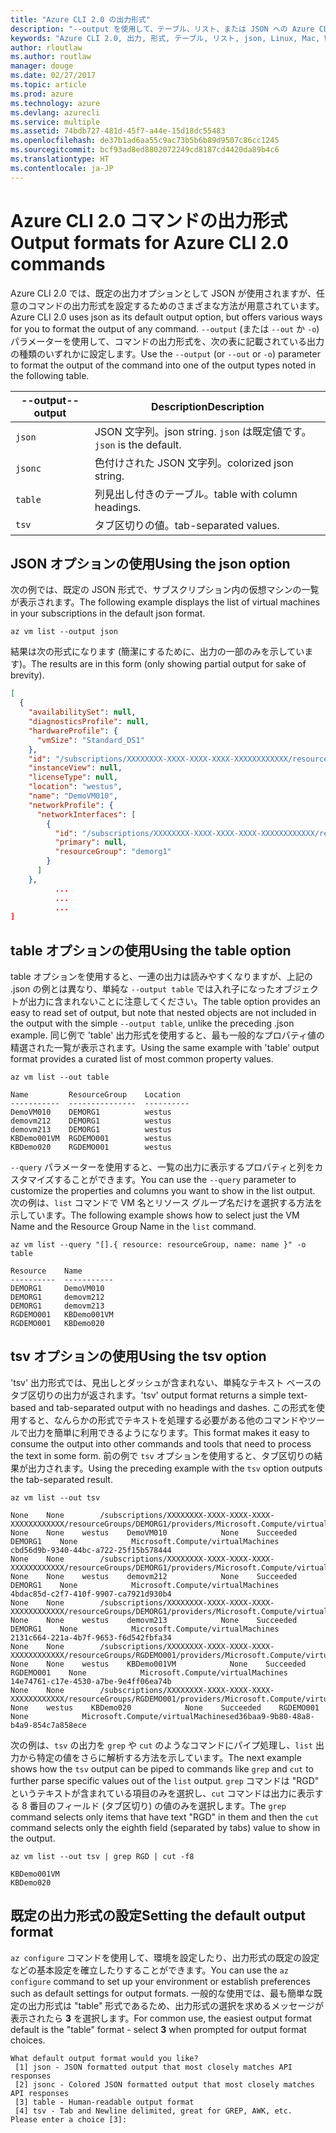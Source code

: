 ```yaml
---
title: "Azure CLI 2.0 の出力形式"
description: "--output を使用して、テーブル、リスト、または JSON への Azure CLI 2.0 の出力形式を設定します。"
keywords: "Azure CLI 2.0, 出力, 形式, テーブル, リスト, json, Linux, Mac, Windows, OS X"
author: rloutlaw
ms.author: routlaw
manager: douge
ms.date: 02/27/2017
ms.topic: article
ms.prod: azure
ms.technology: azure
ms.devlang: azurecli
ms.service: multiple
ms.assetid: 74bdb727-481d-45f7-a44e-15d18dc55483
ms.openlocfilehash: de37b1ad6aa55c9ac73b5b6b89d9507c86cc1245
ms.sourcegitcommit: bcf93ad8ed8802072249cd8187cd4420da89b4c6
ms.translationtype: HT
ms.contentlocale: ja-JP
---
```

# <a name="output-formats-for-azure-cli-20-commands"></a><span data-ttu-id="2c069-104">Azure CLI 2.0 コマンドの出力形式</span><span class="sxs-lookup"><span data-stu-id="2c069-104">Output formats for Azure CLI 2.0 commands</span></span>

<span data-ttu-id="2c069-105">Azure CLI 2.0 では、既定の出力オプションとして JSON が使用されますが、任意のコマンドの出力形式を設定するためのさまざまな方法が用意されています。</span><span class="sxs-lookup"><span data-stu-id="2c069-105">Azure CLI 2.0 uses json as its default output option, but offers various ways for you to format the output of any command.</span></span>  <span data-ttu-id="2c069-106">`--output` (または `--out` か `-o`) パラメーターを使用して、コマンドの出力形式を、次の表に記載されている出力の種類のいずれかに設定します。</span><span class="sxs-lookup"><span data-stu-id="2c069-106">Use the `--output` (or `--out` or `-o`) parameter to format the output of the command into one of the output types noted in the following table.</span></span> 

<span data-ttu-id="2c069-107">--output</span><span class="sxs-lookup"><span data-stu-id="2c069-107">--output</span></span> | <span data-ttu-id="2c069-108">Description</span><span class="sxs-lookup"><span data-stu-id="2c069-108">Description</span></span>
---------|-------------------------------
`json`   | <span data-ttu-id="2c069-109">JSON 文字列。</span><span class="sxs-lookup"><span data-stu-id="2c069-109">json string.</span></span> <span data-ttu-id="2c069-110">`json` は既定値です。</span><span class="sxs-lookup"><span data-stu-id="2c069-110">`json` is the default.</span></span>
`jsonc`  | <span data-ttu-id="2c069-111">色付けされた JSON 文字列。</span><span class="sxs-lookup"><span data-stu-id="2c069-111">colorized json string.</span></span>
`table`  | <span data-ttu-id="2c069-112">列見出し付きのテーブル。</span><span class="sxs-lookup"><span data-stu-id="2c069-112">table with column headings.</span></span>
`tsv`    | <span data-ttu-id="2c069-113">タブ区切りの値。</span><span class="sxs-lookup"><span data-stu-id="2c069-113">tab-separated values.</span></span>

## <a name="using-the-json-option"></a><span data-ttu-id="2c069-114">JSON オプションの使用</span><span class="sxs-lookup"><span data-stu-id="2c069-114">Using the json option</span></span>

<span data-ttu-id="2c069-115">次の例では、既定の JSON 形式で、サブスクリプション内の仮想マシンの一覧が表示されます。</span><span class="sxs-lookup"><span data-stu-id="2c069-115">The following example displays the list of virtual machines in your subscriptions in the default json format.</span></span>

```azurecli
az vm list --output json
```

<span data-ttu-id="2c069-116">結果は次の形式になります (簡潔にするために、出力の一部のみを示しています)。</span><span class="sxs-lookup"><span data-stu-id="2c069-116">The results are in this form (only showing partial output for sake of brevity).</span></span>

```json
[
  {
    "availabilitySet": null,
    "diagnosticsProfile": null,
    "hardwareProfile": {
      "vmSize": "Standard_DS1"
    },
    "id": "/subscriptions/XXXXXXXX-XXXX-XXXX-XXXX-XXXXXXXXXXXX/resourceGroups/DEMORG1/providers/Microsoft.Compute/virtualMachines/DemoVM010",
    "instanceView": null,
    "licenseType": null,
    "location": "westus",
    "name": "DemoVM010",
    "networkProfile": {
      "networkInterfaces": [
        {
          "id": "/subscriptions/XXXXXXXX-XXXX-XXXX-XXXX-XXXXXXXXXXXX/resourceGroups/demorg1/providers/Microsoft.Network/networkInterfaces/DemoVM010VMNic",
          "primary": null,
          "resourceGroup": "demorg1"
        }
      ]
    },
          ...
          ...
          ...   
]
```
 
## <a name="using-the-table-option"></a><span data-ttu-id="2c069-117">table オプションの使用</span><span class="sxs-lookup"><span data-stu-id="2c069-117">Using the table option</span></span>

<span data-ttu-id="2c069-118">table オプションを使用すると、一連の出力は読みやすくなりますが、上記の .json の例とは異なり、単純な `--output table` では入れ子になったオブジェクトが出力に含まれないことに注意してください。</span><span class="sxs-lookup"><span data-stu-id="2c069-118">The table option provides an easy to read set of output, but note that nested objects are not included in the output with the simple `--output table`, unlike the preceding .json example.</span></span>  <span data-ttu-id="2c069-119">同じ例で 'table' 出力形式を使用すると、最も一般的なプロパティ値の精選された一覧が表示されます。</span><span class="sxs-lookup"><span data-stu-id="2c069-119">Using the same example with 'table' output format provides a curated list of most common property values.</span></span>

```azurecli
az vm list --out table
```

```
Name         ResourceGroup    Location
-----------  ---------------  ----------
DemoVM010    DEMORG1          westus
demovm212    DEMORG1          westus
demovm213    DEMORG1          westus
KBDemo001VM  RGDEMO001        westus
KBDemo020    RGDEMO001        westus
```

<span data-ttu-id="2c069-120">`--query` パラメーターを使用すると、一覧の出力に表示するプロパティと列をカスタマイズすることができます。</span><span class="sxs-lookup"><span data-stu-id="2c069-120">You can use the `--query` parameter to customize the properties and columns you want to show in the list output.</span></span> <span data-ttu-id="2c069-121">次の例は、`list` コマンドで VM 名とリソース グループ名だけを選択する方法を示しています。</span><span class="sxs-lookup"><span data-stu-id="2c069-121">The following example shows how to select just the VM Name and the Resource Group Name in the `list` command.</span></span>

```azurecli
az vm list --query "[].{ resource: resourceGroup, name: name }" -o table
```

```
Resource    Name
----------  -----------
DEMORG1     DemoVM010
DEMORG1     demovm212
DEMORG1     demovm213
RGDEMO001   KBDemo001VM
RGDEMO001   KBDemo020
```

## <a name="using-the-tsv-option"></a><span data-ttu-id="2c069-122">tsv オプションの使用</span><span class="sxs-lookup"><span data-stu-id="2c069-122">Using the tsv option</span></span>

<span data-ttu-id="2c069-123">'tsv' 出力形式では、見出しとダッシュが含まれない、単純なテキスト ベースのタブ区切りの出力が返されます。</span><span class="sxs-lookup"><span data-stu-id="2c069-123">'tsv' output format returns a simple text-based and tab-separated output with no headings and dashes.</span></span> <span data-ttu-id="2c069-124">この形式を使用すると、なんらかの形式でテキストを処理する必要がある他のコマンドやツールで出力を簡単に利用できるようになります。</span><span class="sxs-lookup"><span data-stu-id="2c069-124">This format makes it easy to consume the output into other commands and tools that need to process the text in some form.</span></span> <span data-ttu-id="2c069-125">前の例で `tsv` オプションを使用すると、タブ区切りの結果が出力されます。</span><span class="sxs-lookup"><span data-stu-id="2c069-125">Using the preceding example with the `tsv` option outputs the tab-separated result.</span></span>

```azurecli
az vm list --out tsv
```

```
None    None        /subscriptions/XXXXXXXX-XXXX-XXXX-XXXX-XXXXXXXXXXXX/resourceGroups/DEMORG1/providers/Microsoft.Compute/virtualMachines/DemoVM010    None    None    westus    DemoVM010            None    Succeeded    DEMORG1    None            Microsoft.Compute/virtualMachines    cbd56d9b-9340-44bc-a722-25f15b578444
None    None        /subscriptions/XXXXXXXX-XXXX-XXXX-XXXX-XXXXXXXXXXXX/resourceGroups/DEMORG1/providers/Microsoft.Compute/virtualMachines/demovm212    None    None    westus    demovm212            None    Succeeded    DEMORG1    None            Microsoft.Compute/virtualMachines    4bdac85d-c2f7-410f-9907-ca7921d930b4
None    None        /subscriptions/XXXXXXXX-XXXX-XXXX-XXXX-XXXXXXXXXXXX/resourceGroups/DEMORG1/providers/Microsoft.Compute/virtualMachines/demovm213    None    None    westus    demovm213            None    Succeeded    DEMORG1    None            Microsoft.Compute/virtualMachines    2131c664-221a-4b7f-9653-f6d542fbfa34
None    None        /subscriptions/XXXXXXXX-XXXX-XXXX-XXXX-XXXXXXXXXXXX/resourceGroups/RGDEMO001/providers/Microsoft.Compute/virtualMachines/KBDemo001VM    None    None    westus    KBDemo001VM            None    Succeeded    RGDEMO001    None            Microsoft.Compute/virtualMachines    14e74761-c17e-4530-a7be-9e4ff06ea74b
None    None        /subscriptions/XXXXXXXX-XXXX-XXXX-XXXX-XXXXXXXXXXXX/resourceGroups/RGDEMO001/providers/Microsoft.Compute/virtualMachines/KBDemo02None    None    westus    KBDemo020            None    Succeeded    RGDEMO001    None            Microsoft.Compute/virtualMachinesed36baa9-9b80-48a8-b4a9-854c7a858ece
```

<span data-ttu-id="2c069-126">次の例は、`tsv` の出力を `grep` や `cut` のようなコマンドにパイプ処理し、`list` 出力から特定の値をさらに解析する方法を示しています。</span><span class="sxs-lookup"><span data-stu-id="2c069-126">The next example shows how the `tsv` output can be piped to commands like `grep` and `cut` to further parse specific values out of the `list` output.</span></span> <span data-ttu-id="2c069-127">`grep` コマンドは "RGD" というテキストが含まれている項目のみを選択し、`cut` コマンドは出力に表示する 8 番目のフィールド (タブ区切り) の値のみを選択します。</span><span class="sxs-lookup"><span data-stu-id="2c069-127">The `grep` command selects only items that have text "RGD" in them and then the `cut` command selects only the eighth field (separated by tabs) value to show in the output.</span></span>

```azurecli
az vm list --out tsv | grep RGD | cut -f8
```

```
KBDemo001VM
KBDemo020
```

## <a name="setting-the-default-output-format"></a><span data-ttu-id="2c069-128">既定の出力形式の設定</span><span class="sxs-lookup"><span data-stu-id="2c069-128">Setting the default output format</span></span>

<span data-ttu-id="2c069-129">`az configure` コマンドを使用して、環境を設定したり、出力形式の既定の設定などの基本設定を確立したりすることができます。</span><span class="sxs-lookup"><span data-stu-id="2c069-129">You can use the `az configure` command to set up your environment or establish preferences such as default settings for output formats.</span></span> <span data-ttu-id="2c069-130">一般的な使用では、最も簡単な既定の出力形式は "table" 形式であるため、出力形式の選択を求めるメッセージが表示されたら **3** を選択します。</span><span class="sxs-lookup"><span data-stu-id="2c069-130">For common use, the easiest output format default is the "table" format - select **3** when prompted for output format choices.</span></span> 

```
What default output format would you like?
 [1] json - JSON formatted output that most closely matches API responses
 [2] jsonc - Colored JSON formatted output that most closely matches API responses
 [3] table - Human-readable output format
 [4] tsv - Tab and Newline delimited, great for GREP, AWK, etc.
Please enter a choice [3]: 
```